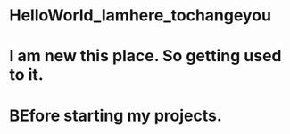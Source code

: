 # HelloWorld_Iamhere_tochangeyou
# I am new this place. So getting used to it.
# BEfore starting my projects.

